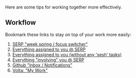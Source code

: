 Here are some tips for working together more effectively.

## Workflow

Bookmark these links to stay on top of your work more easily:

1. [SERP "week spring / focus switcher"](https://github.com/orgs/serpcompany/projects/178/views/46)
2. [Everything assigned to you @ SERP](https://github.com/search?q=org%3Aserpcompany+assignee%3A%40me&type=issues&ref=advsearch&s=created&o=desc&state=open)
3. [Everything assigned to you (without any 'sesh' tasks)](https://github.com/search?q=org%3Aserpcompany+assignee%3A%40me++-label%3A%22sesh+%F0%9F%92%AC%22%2C%22sesh%22&type=issues&ref=advsearch&s=created&o=desc&state=open)
4. [Everything "involving" you @ SERP](https://github.com/search?q=org%3Aserpcompany+involves%3A%40me&type=issues&ref=advsearch)
5. [Github "Inbox / Notifications"](https://github.com/notifications)
6. [Volta: "My Work"](https://volta.net/@me)



